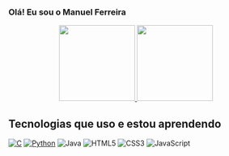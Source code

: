 ### Olá! Eu sou o Manuel Ferreira

<div align="center">
  <a href="https://github.com/duribeiro">
    <img height="150em" src="https://github-readme-stats.vercel.app/api?username=ManuelFerreira90&count_private=true&include_all_commits=true&show_icons=true&theme=dracula&hide_border=false&show_owner=true"/>
    <img height="150em" src="https://github-readme-stats.vercel.app/api/top-langs/?username=ManuelFerreira90&theme=dracula&hide_border=false&&layout=compact"/>
  </a>
</div>

## Tecnologias que uso e estou aprendendo 
[![C](https://img.shields.io/badge/c-%2300599C.svg?style=for-the-badge&logo=c&logoColor=white)](https://github.com/ManuelFerreira90/C) [![Python](https://img.shields.io/badge/python-3670A0?style=for-the-badge&logo=python&logoColor=ffdd54)](https://github.com/ManuelFerreira90/Python) ![Java](https://img.shields.io/badge/java-%23ED8B00.svg?style=for-the-badge&logo=java&logoColor=white) ![HTML5](https://img.shields.io/badge/html5-%23E34F26.svg?style=for-the-badge&logo=html5&logoColor=white) ![CSS3](https://img.shields.io/badge/css3-%231572B6.svg?style=for-the-badge&logo=css3&logoColor=white) ![JavaScript](https://img.shields.io/badge/javascript-%23323330.svg?style=for-the-badge&logo=javascript&logoColor=%23F7DF1E)  


